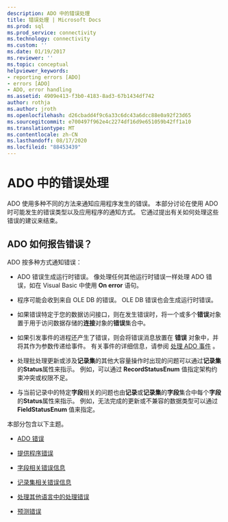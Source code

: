 ```yaml
---
description: ADO 中的错误处理
title: 错误处理 | Microsoft Docs
ms.prod: sql
ms.prod_service: connectivity
ms.technology: connectivity
ms.custom: ''
ms.date: 01/19/2017
ms.reviewer: ''
ms.topic: conceptual
helpviewer_keywords:
- reporting errors [ADO]
- errors [ADO]
- ADO, error handling
ms.assetid: 4909e413-f3b0-4183-8ad3-67b1434df742
author: rothja
ms.author: jroth
ms.openlocfilehash: d26cbadd4f9c6a33c6dc43a6dcc88e0a92f23d65
ms.sourcegitcommit: e700497f962e4c2274df16d9e651059b42ff1a10
ms.translationtype: MT
ms.contentlocale: zh-CN
ms.lasthandoff: 08/17/2020
ms.locfileid: "88453439"
---
```

# <a name="error-handling-in-ado"></a>ADO 中的错误处理
ADO 使用多种不同的方法来通知应用程序发生的错误。 本部分讨论在使用 ADO 时可能发生的错误类型以及应用程序的通知方式。 它通过提出有关如何处理这些错误的建议来结束。  
  
## <a name="how-does-ado-report-errors"></a>ADO 如何报告错误？  
 ADO 按多种方式通知错误：  
  
-   ADO 错误生成运行时错误。 像处理任何其他运行时错误一样处理 ADO 错误，如在 Visual Basic 中使用 **On error** 语句。  
  
-   程序可能会收到来自 OLE DB 的错误。 OLE DB 错误也会生成运行时错误。  
  
-   如果错误特定于您的数据访问接口，则在发生错误时，将一个或多个**错误**对象置于用于访问数据存储的**连接**对象的**错误**集合中。  
  
-   如果引发事件的进程还产生了错误，则会将错误消息放置在 **错误** 对象中，并将其作为参数传递给事件。 有关事件的详细信息，请参阅 [处理 ADO 事件](../../../ado/guide/data/handling-ado-events.md) 。  
  
-   处理批处理更新或涉及**记录集**的其他大容量操作时出现的问题可以通过**记录集**的**Status**属性来指示。 例如，可以通过 **RecordStatusEnum** 值指定架构约束冲突或权限不足。  
  
-   与当前记录中的特定**字段**相关的问题也由**记录**或**记录集**的**字段**集合中每个**字段**的**Status**属性来指示。 例如，无法完成的更新或不兼容的数据类型可以通过 **FieldStatusEnum** 值来指定。  
  
 本部分包含以下主题。  
  
-   [ADO 错误](../../../ado/guide/data/ado-errors.md)  
  
-   [提供程序错误](../../../ado/guide/data/provider-errors.md)  
  
-   [字段相关错误信息](../../../ado/guide/data/field-related-error-information.md)  
  
-   [记录集相关错误信息](../../../ado/guide/data/recordset-related-error-information.md)  
  
-   [处理其他语言中的处理错误](../../../ado/guide/data/handling-errors-in-other-languages.md)  
  
-   [预测错误](../../../ado/guide/data/anticipating-errors.md)
